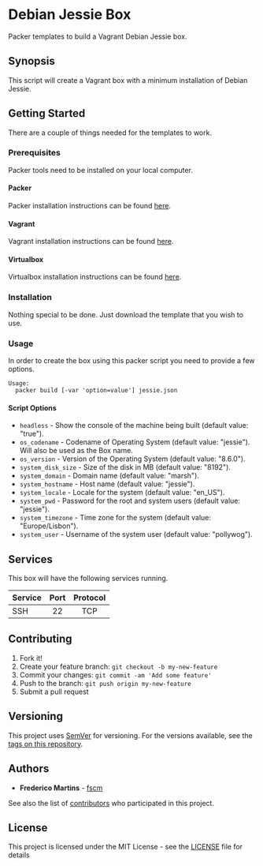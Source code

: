 # Debian Jessie Box

Packer templates to build a Vagrant Debian Jessie box.

## Synopsis

This script will create a Vagrant box with a minimum installation of Debian
Jessie.

## Getting Started

There are a couple of things needed for the templates to work.

### Prerequisites

Packer tools need to be installed on your local computer.

#### Packer

Packer installation instructions can be found [here](https://www.packer.io/docs/installation.html).

#### Vagrant

Vagrant installation instructions can be found [here](https://www.vagrantup.com/docs/installation/).

#### Virtualbox

Virtualbox installation instructions can be found [here](https://www.virtualbox.org/wiki/Downloads).

### Installation

Nothing special to be done. Just download the template that you wish to use.

### Usage

In order to create the box using this packer script you need to provide a
few options.

```
Usage:
  packer build [-var 'option=value'] jessie.json
```

#### Script Options
- `headless` - Show the console of the machine being built (default value: "true").
- `os_codename` - Codename of Operating System (default value: "jessie"). Will also be used as the Box name.
- `os_version` - Version of the Operating System (default value: "8.6.0").
- `system_disk_size` - Size of the disk in MB (default value: "8192").
- `system_domain` - Domain name (default value: "marsh").
- `system_hostname` - Host name (default value: "jessie").
- `system_locale` - Locale for the system (default value: "en_US").
- `system_pwd` - Password for the root and system users (default value: "jessie").
- `system_timezone` - Time zone for the system (default value: "Europe/Lisbon").
- `system_user` - Username of the system user (default value: "pollywog").

## Services

This box will have the following services running.

| Service           | Port   | Protocol |
|-------------------|:------:|:--------:|
| SSH               | 22     |    TCP   |

## Contributing

1. Fork it!
2. Create your feature branch: `git checkout -b my-new-feature`
3. Commit your changes: `git commit -am 'Add some feature'`
4. Push to the branch: `git push origin my-new-feature`
5. Submit a pull request

## Versioning

This project uses [SemVer](http://semver.org/) for versioning. For the versions
available, see the [tags on this repository](https://github.com/fscm/packer-vagrant-debian/tags).

## Authors

* **Frederico Martins** - [fscm](https://github.com/fscm)

See also the list of [contributors](https://github.com/fscm/packer-vagrant-debian/contributors)
who participated in this project.

## License

This project is licensed under the MIT License - see the [LICENSE](../LICENSE)
file for details
